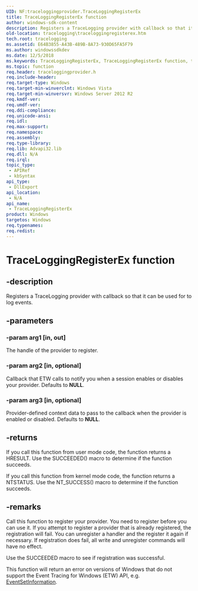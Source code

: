 ```yaml
---
UID: NF:traceloggingprovider.TraceLoggingRegisterEx
title: TraceLoggingRegisterEx function
author: windows-sdk-content
description: Registers a TraceLogging provider with callback so that it can be used for to log events.
old-location: tracelogging\traceloggingregisterex.htm
tech.root: tracelogging
ms.assetid: E64B3855-A43B-489B-8A73-930D65FA5F79
ms.author: windowssdkdev
ms.date: 12/5/2018
ms.keywords: TraceLoggingRegisterEx, TraceLoggingRegisterEx function, tracelogging.traceloggingregisterex, traceloggingprovider/TraceLoggingRegisterEx
ms.topic: function
req.header: traceloggingprovider.h
req.include-header: 
req.target-type: Windows
req.target-min-winverclnt: Windows Vista
req.target-min-winversvr: Windows Server 2012 R2
req.kmdf-ver: 
req.umdf-ver: 
req.ddi-compliance: 
req.unicode-ansi: 
req.idl: 
req.max-support: 
req.namespace: 
req.assembly: 
req.type-library: 
req.lib: Advapi32.lib
req.dll: N/A
req.irql: 
topic_type:
 - APIRef
 - kbSyntax
api_type:
 - DllExport
api_location:
 - N/A
api_name:
 - TraceLoggingRegisterEx
product: Windows
targetos: Windows
req.typenames: 
req.redist: 
---
```


# TraceLoggingRegisterEx function


## -description


Registers a TraceLogging provider with callback so that it can be used for to log events.


## -parameters




### -param arg1 [in, out]

The handle of the provider to register.


### -param arg2 [in, optional]

Callback that ETW calls to notify you when a session enables or disables your provider. Defaults to <b>NULL</b>.


### -param arg3 [in, optional]

Provider-defined context data to pass to the callback when the provider is enabled or disabled. Defaults to <b>NULL</b>.


## -returns



If you call this function from user mode code, the function returns a HRESULT. Use the SUCCEEDED() macro to determine if the function succeeds.

 If you call this function from kernel mode code, the function returns a NTSTATUS. Use the NT_SUCCESS() macro to determine if the function succeeds.




## -remarks



Call this function to register your provider. You need to register before you can use it. If you attempt to register a provider that is already registered, the registration will fail. You can unregister a handler and the register it again if necessary. If registration does fail, all write and unregister commands will have no effect.

Use the SUCCEEDED macro to see if registration was successful.

This function will return an error on versions of Windows that do not support the Event Tracing for Windows (ETW) API, e.g. <a href="https://msdn.microsoft.com/e8b408ba-4bb5-4166-bf43-d18e4fe8de32">EventSetInformation</a>.




